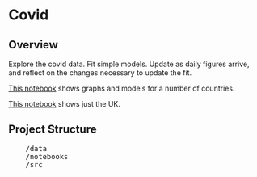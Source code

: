 # Covid
## Overview
Explore the covid data. Fit simple models. Update as daily figures arrive, and reflect on the changes necessary to update the fit.

[This notebook](notebooks/covid.ipynb) shows graphs and models for a number of countries.

[This notebook](notebooks/uk.ipynb) shows just the UK.

## Project Structure

<pre>
    /data
    /notebooks
    /src
</pre>
